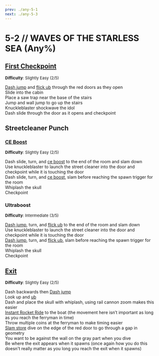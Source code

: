 ```yaml
---
prev: ./any-5-1
next: ./any-5-3
---
```


# 5-2 // WAVES OF THE STARLESS SEA (Any%)

## [First Checkpoint](https://youtu.be/CLuZN7JOyDA)
<font size="2">
    <b>Difficulty</b>: Slightly Easy (2/5)
</font>

[Dash jump](/speedrun-tech.md#dash-jump) and [flick ub](/speedrun-tech.md#flick-ub) through the red doors as they open <br/>
Slide into the cabin <br/>
Place a saw trap near the base of the stairs <br/>
Jump and wall jump to go up the stairs <br/>
Knuckleblaster shockwave the idol <br/>
Dash slide through the door as it opens and checkpoint <br/>

## Streetcleaner Punch

### [CE Boost](https://youtu.be/BQ0KtO4ysBU)
<font size="2">
    <b>Difficulty</b>: Slightly Easy (2/5)
</font>

Dash slide, turn, and [ce boost](/speedrun-tech.md#ce-boost-core-eject-boost) to the end of the room and slam down <br/>
Use knuckleblaster to launch the street cleaner into the door and checkpoint while it is touching the door <br/>
Dash slide, turn, and [ce boost](/speedrun-tech.md#ce-boost-core-eject-boost), slam before reaching the spawn trigger for the room <br/>
Whiplash the skull <br/>
Checkpoint 

### Ultraboost
<font size="2">
    <b>Difficulty</b>: Intermediate (3/5)
</font>

[Dash jump](/speedrun-tech.md#dash-jump), turn, and [flick ub](/speedrun-tech.md#flick-ub) to the end of the room and slam down <br/>
Use knuckleblaster to launch the street cleaner into the door and checkpoint while it is touching the door <br/>
[Dash jump](/speedrun-tech.md#dash-jump), turn, and [flick ub](/speedrun-tech.md#flick-ub), slam before reaching the spawn trigger for the room <br/>
Whiplash the skull <br/>
Checkpoint <br/>

## [Exit](https://youtu.be/5sLF7zRg-Q8)
<font size="2">
    <b>Difficulty</b>: Slightly Easy (2/5)
</font>

Dash backwards then [Dash jump](/speedrun-tech.md#dash-jump) <br/>
Look up and [ub](/speedrun-tech.md#ub-ultraboost) <br/>
Dash and place the skull with whiplash, using rail cannon zoom makes this easier <br/>
[Instant Rocket Ride](/speedrun-tech.md#instant-rocket-ride) to the boat (the movement here isn’t important as long as you reach the ferryman in time) <br/>
Throw multiple coins at the ferryman to make timing easier <br/>
[Slam store](/speedrun-tech.md#slam-store) dive on the edge of the red door to go through a gap in geometry <br/>
You want to be against the wall on the gray part when you dive <br />
Be where the exit appears when it spawns (once again how you do this doesn't really matter as you long you reach the exit when it spawns) <br/>